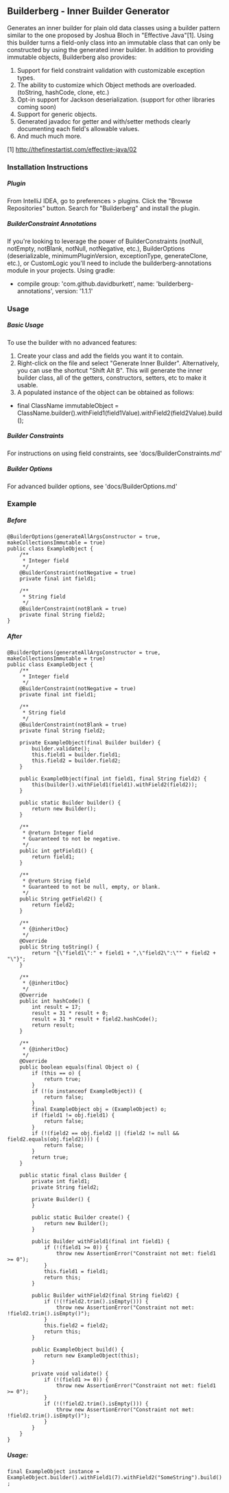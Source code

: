 ## Builderberg - Inner Builder Generator

Generates an inner builder for plain old data classes using a builder pattern similar to the one proposed by Joshua Bloch in "Effective Java"[1]. 
Using this builder turns a field-only class into an immutable class that can only be constructed by using the generated inner builder.
In addition to providing immutable objects, Builderberg also provides:
1. Support for field constraint validation with customizable exception types.
2. The ability to customize which Object methods are overloaded. (toString, hashCode, clone, etc.)
3. Opt-in support for Jackson deserialization. (support for other libraries coming soon)
4. Support for generic objects.
5. Generated javadoc for getter and with/setter methods clearly documenting each field's allowable values.
6. And much much more.


[1] http://thefinestartist.com/effective-java/02

### Installation Instructions
##### Plugin
From IntelliJ IDEA, go to preferences > plugins.
Click the "Browse Repositories" button.
Search for "Builderberg" and install the plugin.

##### BuilderConstraint Annotations
If you're looking to leverage the power of BuilderConstraints (notNull, notEmpty, notBlank, notNull, notNegative, etc.), BuilderOptions (deserializable, minimumPluginVersion, exceptionType, generateClone, etc.), or CustomLogic you'll need to include the builderberg-annotations module in your projects.
Using gradle:
* compile group: 'com.github.davidburkett', name: 'builderberg-annotations', version: '1.1.1'

### Usage

##### Basic Usage
To use the builder with no advanced features:
1. Create your class and add the fields you want it to contain.
2. Right-click on the file and select "Generate Inner Builder". Alternatively, you can use the shortcut "Shift Alt B".
This will generate the inner builder class, all of the getters, constructors, setters, etc to make it usable.
3. A populated instance of the object can be obtained as follows: 
* final ClassName immutableObject = ClassName.builder().withField1(field1Value).withField2(field2Value).build();

##### Builder Constraints
For instructions on using field constraints, see 'docs/BuilderConstraints.md'

##### Builder Options
For advanced builder options, see 'docs/BuilderOptions.md'

### Example

##### Before
```
@BuilderOptions(generateAllArgsConstructor = true, makeCollectionsImmutable = true)
public class ExampleObject {
    /**
     * Integer field
     */
    @BuilderConstraint(notNegative = true)
    private final int field1;

    /**
     * String field
     */
    @BuilderConstraint(notBlank = true)
    private final String field2;
}
```

##### After
```
@BuilderOptions(generateAllArgsConstructor = true, makeCollectionsImmutable = true)
public class ExampleObject {
    /**
     * Integer field
     */
    @BuilderConstraint(notNegative = true)
    private final int field1;

    /**
     * String field
     */
    @BuilderConstraint(notBlank = true)
    private final String field2;

    private ExampleObject(final Builder builder) {
        builder.validate();
        this.field1 = builder.field1;
        this.field2 = builder.field2;
    }

    public ExampleObject(final int field1, final String field2) {
        this(builder().withField1(field1).withField2(field2));
    }

    public static Builder builder() {
        return new Builder();
    }

    /**
     * @return Integer field
     * Guaranteed to not be negative.
     */
    public int getField1() {
        return field1;
    }

    /**
     * @return String field
     * Guaranteed to not be null, empty, or blank.
     */
    public String getField2() {
        return field2;
    }

    /**
     * {@inheritDoc}
     */
    @Override
    public String toString() {
        return "{\"field1\":" + field1 + ",\"field2\":\"" + field2 + "\"}";
    }

    /**
     * {@inheritDoc}
     */
    @Override
    public int hashCode() {
        int result = 17;
        result = 31 * result + 0;
        result = 31 * result + field2.hashCode();
        return result;
    }

    /**
     * {@inheritDoc}
     */
    @Override
    public boolean equals(final Object o) {
        if (this == o) {
            return true;
        }
        if (!(o instanceof ExampleObject)) {
            return false;
        }
        final ExampleObject obj = (ExampleObject) o;
        if (field1 != obj.field1) {
            return false;
        }
        if (!(field2 == obj.field2 || (field2 != null && field2.equals(obj.field2)))) {
            return false;
        }
        return true;
    }

    public static final class Builder {
        private int field1;
        private String field2;

        private Builder() {
        }

        public static Builder create() {
            return new Builder();
        }

        public Builder withField1(final int field1) {
            if (!(field1 >= 0)) {
                throw new AssertionError("Constraint not met: field1 >= 0");
            }
            this.field1 = field1;
            return this;
        }

        public Builder withField2(final String field2) {
            if (!(!field2.trim().isEmpty())) {
                throw new AssertionError("Constraint not met: !field2.trim().isEmpty()");
            }
            this.field2 = field2;
            return this;
        }

        public ExampleObject build() {
            return new ExampleObject(this);
        }

        private void validate() {
            if (!(field1 >= 0)) {
                throw new AssertionError("Constraint not met: field1 >= 0");
            }
            if (!(!field2.trim().isEmpty())) {
                throw new AssertionError("Constraint not met: !field2.trim().isEmpty()");
            }
        }
    }
}
```
 ##### Usage:
 `final ExampleObject instance = ExampleObject.builder().withField1(7).withField2("SomeString").build();`